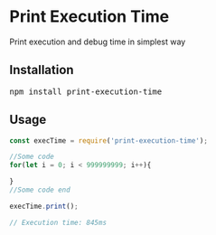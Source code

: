 # Print Execution Time

Print execution and debug time in simplest way

## Installation
<pre>npm install print-execution-time</pre>


## Usage

```javascript
const execTime = require('print-execution-time');

//Some code
for(let i = 0; i < 999999999; i++){

}
//Some code end

execTime.print();

// Execution time: 845ms
```



